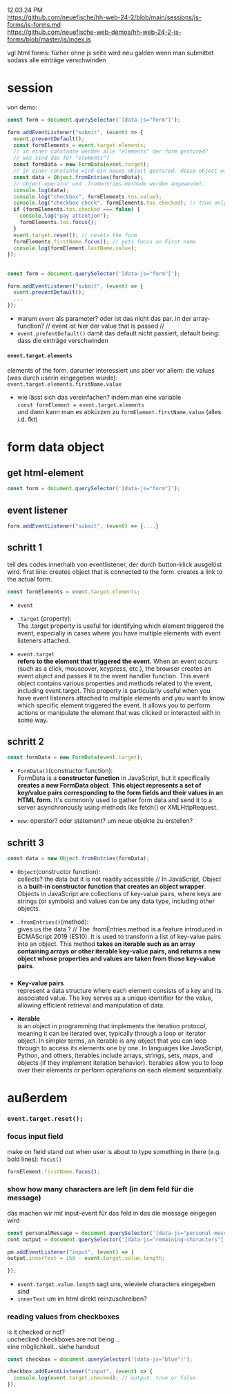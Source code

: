 12.03.24 PM<br>
https://github.com/neuefische/hh-web-24-2/blob/main/sessions/js-forms/js-forms.md
<br>https://github.com/neuefische-web-demos/hh-web-24-2-js-forms/blob/master/js/index.js

vgl html forms: fürher ohne js seite wird neu galden wenn man submittet sodass alle einträge verschwinden<br>

# session

von demo:

```js
const form = document.querySelector('[data-js="form"]');

form.addEventListener("submit", (event) => {
  event.preventDefault();
  const formElements = event.target.elements;
  // in einer constante werden alle "elements" der form gestored?
  // was sind das für "elements"?
  const formData = new FormData(event.target);
  // in einer constante wird ein neues object gestored. diese object wird mit dem formdata-operator erstellt. es handelt sich um ein form data object, spezielles objekt ? die daten in diesem neuen object sind aus dem html-element that triggered the event???
  const data = Object.fromEntries(formData);
  // object-operator und .fromentries-methode werden angewendet.
  console.log(data);
  console.log("checkbox", formElements.tos.value);
  console.log("checkbox check", formElements.tos.checked); // true only if checkbox is checked
  if (formElements.tos.checked === false) {
    console.log("pay attention");
    formElements.tos.focus();
  }
  event.target.reset(); // resets the form
  formElements.firstName.focus(); // puts focus on First name
  console.log(formElement.lastName.value);
});
```

##

```js
const form = document.querySelector('[data-js="form"]');

form.addEventListener("submit", (event) => {
  event.preventDefault();
  ...
});
```

- warum `event` als parameter? oder ist das nicht das par. in der array-function? // event ist hier der value that is passed //
- `event.prefentDefault()` damit das default nicht passiert, default being: dass die einträge verschwinden

#### `event.target.elements`

elements of the form. darunter interessiert uns aber vor allem: die values (was durch userin eingegeben wurde):
`event.target.elements.firstName.value`

- wie lässt sich das vereinfachen? indem man eine variable <br>
  `const formElement = event.target.elements`<br>
  und dann kann man es abkürzen zu `formElement.firstName.value`
  (alles i.d. fkt)

# form data object

## get html-element

```js
const form = document.querySelector('[data-js="form"]');
```

## event listener

```js
form.addEventListener("submit", (event) => {....}
```

## schritt 1

teil des codes innerhalb von eventlistener, der durch button-klick ausgelöst wird.
first line: creates object that is connected to the form. creates a link to the actual form.

```js
const formElements = event.target.elements;
```

- `event`

- `.target` (property):<br>The .target property is useful for identifying which element triggered the event, especially in cases where you have multiple elements with event listeners attached.

- `event.target`<br> **refers to the element that triggered the event.** When an event occurs (such as a click, mouseover, keypress, etc.), the browser creates an event object and passes it to the event handler function. This event object contains various properties and methods related to the event, including event.target.
  This property is particularly useful when you have event listeners attached to multiple elements and you want to know which specific element triggered the event. It allows you to perform actions or manipulate the element that was clicked or interacted with in some way.

## schritt 2

```js
const formData = new FormData(event.target);
```

- `FormData()`(constructor function):<br>FormData is a **constructor function** in JavaScript, but it specifically **creates a new FormData object**. **This object represents a set of key/value pairs corresponding to the form fields and their values in an HTML form**. It's commonly used to gather form data and send it to a server asynchronously using methods like fetch() or XMLHttpRequest.

- `new`: operator? oder statement? um neue objekte zu erstellen?

## schritt 3

```js
const data = new Object.fromEntries(formData);
```

- `Object`(constructor function): <br>collects? the data but it is not readily accessible
  // In JavaScript, Object is a **built-in constructor function that creates an object wrapper**. Objects in JavaScript are collections of key-value pairs, where keys are strings (or symbols) and values can be any data type, including other objects.

- `.fromEntries()`(method): <br>gives us the data ? // The .fromEntries method is a feature introduced in ECMAScript 2019 (ES10). It is used to transform a list of key-value pairs into an object. This method **takes an iterable such as an array containing arrays or other iterable key-value pairs, and returns a new object whose properties and values are taken from those key-value pairs**.

#####

- **Key-value pairs** <br>represent a data structure where each element consists of a key and its associated value. The key serves as a unique identifier for the value, allowing efficient retrieval and manipulation of data.

- **iterable** <br>is an object in programming that implements the iteration protocol, meaning it can be iterated over, typically through a loop or iterator object. In simpler terms, an iterable is any object that you can loop through to access its elements one by one.
  In languages like JavaScript, Python, and others, iterables include arrays, strings, sets, maps, and objects (if they implement iteration behavior). Iterables allow you to loop over their elements or perform operations on each element sequentially.

#####

# außerdem

### `event.target.reset();`

### focus input field

make on field stand out when user is about to type something in there (e.g. bold lines): `focus()`

```js
formElement.firstName.focus();
```

### show how many characters are left (in dem feld für die message)

das machen wir mit input-event für das feld in das die message eingegen wird

```js
const personalMessage = document.querySelector('[data-js="personal-message"]');
cont output = document.querySelector('[data-js="remaining-characters"]');

pm.addEventListener("input", (event) => {
output.innerText = 150 - event.target.value.length;

});
```

- `event.target.value.length` sagt uns, wieviele characters eingegeben sind
- `innerText` um im html direkt reinzuschreiben?

### reading values from checkboxes

is it checked or not?
<br>unchecked checkboxes are not being .. <br>
eine möglichkeit.. siehe handout

```js
const checkbox = document.querySelector('[data-js="blue"]');

checkbox.addEventListener("input", (event) => {
  console.log(event.target.checked); // output: true or false
});
```
